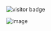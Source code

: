 

![visitor badge](https://visitor-badge.glitch.me/badge?page_id=mesfint.visitor-badge)

![image]({https://img.shields.io/badge/LinkedIn-0077B5?style=for-the-badge&logo=linkedin&logoColor=white})
